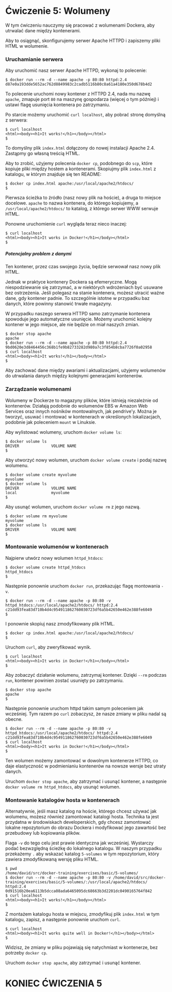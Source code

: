 # Ćwiczenie 5: Wolumeny

W tym ćwiczeniu nauczymy się pracować z wolumenami Dockera, aby utrwalać dane między kontenerami.

Aby to osiągnąć, skonfigurujemy serwer Apache HTTPD i zapiszemy pliki HTML w wolumenie.

### Uruchamianie serwera

Aby uruchomić nasz serwer Apache HTTPD, wykonaj to polecenie:

```
$ docker run --rm -d --name apache -p 80:80 httpd:2.4
d87e0a193dde5652ac762d8849983c2cadb5116b80c8a61a4180e350d678b4d2
```

To polecenie uruchomi nowy kontener z HTTPD 2.4, nada mu nazwę `apache`, zmapuje port `80` na maszynę gospodarza (więcej o tym później) i ustawi flagę usunięcia kontenera po zatrzymaniu.

Po starcie możemy uruchomić `curl localhost`, aby pobrać stronę domyślną z serwera:

```
$ curl localhost
<html><body><h1>It works!</h1></body></html>
$
```

To domyślny plik `index.html` dołączony do nowej instalacji Apache 2.4. Zastąpmy go własną treścią HTML.

Aby to zrobić, użyjemy polecenia `docker cp`, podobnego do `scp`, które kopiuje pliki między hostem a kontenerami. Skopiujmy plik `index.html` z katalogu, w którym znajduje się ten README:

```
$ docker cp index.html apache:/usr/local/apache2/htdocs/
$
```

Pierwsza ścieżka to źródło (nasz nowy plik na hoście), a druga to miejsce docelowe. `apache` to nazwa kontenera, do którego kopiujemy, a `/usr/local/apache2/htdocs/` to katalog, z którego serwer WWW serwuje HTML.

Ponowne uruchomienie `curl` wygląda teraz nieco inaczej:

```
$ curl localhost
<html><body><h1>It works in Docker!</h1></body></html>
$
```

##### Potencjalny problem z danymi

Ten kontener, przez czas swojego życia, będzie serwował nasz nowy plik HTML.

Jednak w praktyce kontenery Dockera są efemeryczne. Mogą niespodziewanie się zatrzymać, a w niektórych wdrożeniach być usuwane bez ostrzeżenia. Jeśli polegasz na stanie kontenera, możesz utracić ważne dane, gdy kontener padnie. To szczególnie istotne w przypadku baz danych, które powinny stanowić trwałe magazyny.

W przypadku naszego serwera HTTPD samo zatrzymanie kontenera spowoduje jego automatyczne usunięcie. Możemy uruchomić kolejny kontener w jego miejsce, ale nie będzie on miał naszych zmian.

```
$ docker stop apache
apache
$ docker run --rm -d --name apache -p 80:80 httpd:2.4
9bd0620e3d8464456c368b1fe9b82733282d980a7c3f854b8cba7726f0a02958
$ curl localhost
<html><body><h1>It works!</h1></body></html>
$
```

Aby zachować dane między awariami i aktualizacjami, użyjemy wolumenów do utrwalania danych między kolejnymi generacjami kontenerów.

### Zarządzanie wolumenami

Wolumeny w Dockerze to magazyny plików, które istnieją niezależnie od kontenerów. Działają podobnie do wolumenów EBS w Amazon Web Services oraz innych nośników montowalnych, jak pendrive’y. Można je tworzyć, usuwać i montować w kontenerach w określonych lokalizacjach, podobnie jak poleceniem `mount` w Linuksie.

Aby wylistować wolumeny, uruchom `docker volume ls`:

```
$ docker volume ls
DRIVER              VOLUME NAME
$
```
Aby utworzyć nowy wolumen, uruchom `docker volume create` i podaj nazwę wolumenu.

```
$ docker volume create myvolume
myvolume
$ docker volume ls
DRIVER              VOLUME NAME
local               myvolume
$
```

Aby usunąć wolumen, uruchom `docker volume rm` z jego nazwą.

```
$ docker volume rm myvolume
myvolume
$ docker volume ls
DRIVER              VOLUME NAME
$
```

### Montowanie wolumenów w kontenerach

Najpierw utwórz nowy wolumen `httpd_htdocs`:

```
$ docker volume create httpd_htdocs
httpd_htdocs
$
```

Następnie ponownie uruchom `docker run`, przekazując flagę montowania `-v`.

```
$ docker run --rm -d --name apache -p 80:80 -v httpd_htdocs:/usr/local/apache2/htdocs/ httpd:2.4
c21dd93fea83d710b4d4c954911862760030723df6a5b42650e462e388fe6049
$
```

I ponownie skopiuj nasz zmodyfikowany plik HTML.

```
$ docker cp index.html apache:/usr/local/apache2/htdocs/
$
```

Uruchom `curl`, aby zweryfikować wynik.

```
$ curl localhost
<html><body><h1>It works in Docker!</h1></body></html>
$
```

Aby zobaczyć działanie wolumenu, zatrzymaj kontener. Dzięki `--rm` podczas `run`, kontener powinien zostać usunięty po zatrzymaniu.

```
$ docker stop apache
apache
$
```

Następnie ponownie uruchom httpd takim samym poleceniem jak wcześniej. Tym razem po `curl` zobaczysz, że nasze zmiany w pliku nadal są obecne.

```
$ docker run --rm -d --name apache -p 80:80 -v httpd_htdocs:/usr/local/apache2/htdocs/ httpd:2.4
c21dd93fea83d710b4d4c954911862760030723df6a5b42650e462e388fe6049
$ curl localhost
<html><body><h1>It works in Docker!</h1></body></html>
$
```

Ten wolumen możemy zamontować w dowolnym kontenerze HTTPD, co daje elastyczność w podmienianiu kontenerów na nowsze wersje bez utraty danych.

Uruchom `docker stop apache`, aby zatrzymać i usunąć kontener, a następnie `docker volume rm httpd_htdocs`, aby usunąć wolumen.

### Montowanie katalogów hosta w kontenerach

Alternatywnie, jeśli masz katalog na hoście, którego chcesz używać jak wolumenu, możesz również zamontować katalogi hosta. Technika ta jest przydatna w środowiskach developerskich, gdy chcesz zamontować lokalne repozytorium do obrazu Dockera i modyfikować jego zawartość bez przebudowy lub kopiowania plików.

Flaga `-v` do tego celu jest prawie identyczna jak wcześniej. Wystarczy podać bezwzględną ścieżkę do lokalnego katalogu. W naszym przypadku przekażemy `.` aby wskazać katalog `5-volumes` w tym repozytorium, który zawiera zmodyfikowaną wersję pliku HTML.

```
$ pwd
/home/david/src/docker-training/exercises/basic/5-volumes/
$ docker run --rm -d --name apache -p 80:80 -v /home/david/src/docker-training/exercises/basic/5-volumes/:/usr/local/apache2/htdocs/ httpd:2.4
0d91516b20ea6113b5dcca08ada6465095dc68663b3d2201dc0490165764f842
$ curl localhost
<html><body><h1>It works!</h1></body></html>
$
```

Z montażem katalogu hosta w miejscu, zmodyfikuj plik `index.html` w tym katalogu, zapisz, a następnie ponownie uruchom `curl`.

```
$ curl localhost
<html><body><h1>It works quite well in Docker!</h1></body></html>
$
```

Widzisz, że zmiany w pliku pojawiają się natychmiast w kontenerze, bez potrzeby `docker cp`.

Uruchom `docker stop apache`, aby zatrzymać i usunąć kontener.

# KONIEC ĆWICZENIA 5
